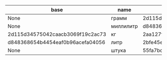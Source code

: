 | base | name | unique_code | value |
| --- | --- | --- | --- |
| None | грамм | 2d115d34575042caacb3069f19c2ac73 | 1 |
| None | миллилитр | d848368654b4454eaf0b96acefa04056 | 1 |
| 2d115d34575042caacb3069f19c2ac73 | кг | 2aa127f66c974ecc96f70e61d0080805 | 1000 |
| d848368654b4454eaf0b96acefa04056 | литр | 2bfe45e50f9f4028b6bc906d42f03e69 | 1000 |
| None | штука | 55fa7bde85b745959583e172452e3da4 | 1 |
